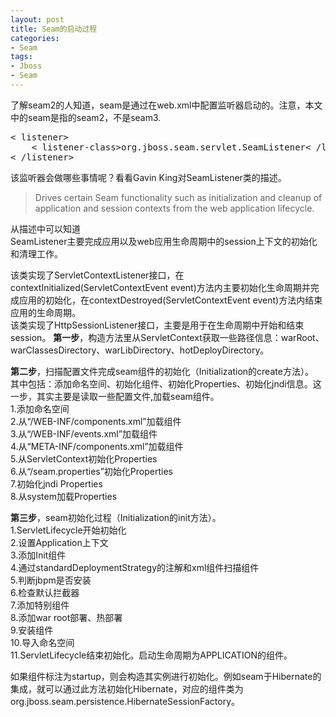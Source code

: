 ```yaml
---
layout: post
title: Seam的启动过程
categories:
- Seam
tags:
- Jboss
- Seam
---
```


<p>了解seam2的人知道，seam是通过在web.xml中配置监听器启动的。注意，本文中的seam是指的seam2，不是seam3.
<pre lang="xml">
< listener>
	< listener-class>org.jboss.seam.servlet.SeamListener< /listener-class>
< /listener>
</pre></p>

<p>该监听器会做哪些事情呢？看看Gavin King对SeamListener类的描述。
<blockquote>Drives certain Seam functionality such as initialization and cleanup of application and session contexts from the web application lifecycle.</blockquote></p>

<p>从描述中可以知道<br />
SeamListener主要完成应用以及web应用生命周期中的session上下文的初始化和清理工作。</p>

<p>该类实现了ServletContextListener接口，在contextInitialized(ServletContextEvent event)方法内主要初始化生命周期并完成应用的初始化，在contextDestroyed(ServletContextEvent event)方法内结束应用的生命周期。<br />
该类实现了HttpSessionListener接口，主要是用于在生命周期中开始和结束session。
<!--more-->
<strong>第一步</strong>，构造方法里从ServletContext获取一些路径信息：warRoot、warClassesDirectory、warLibDirectory、hotDeployDirectory。</p>

<p><strong>第二步</strong>，扫描配置文件完成seam组件的初始化（Initialization的create方法）。<br />
其中包括：添加命名空间、初始化组件、初始化Properties、初始化jndi信息。这一步，其实主要是读取一些配置文件,加载seam组件。<br />
1.添加命名空间<br />
2.从“/WEB-INF/components.xml”加载组件<br />
3.从“/WEB-INF/events.xml”加载组件<br />
4.从“META-INF/components.xml”加载组件<br />
5.从ServletContext初始化Properties<br />
6.从“/seam.properties”初始化Properties<br />
7.初始化jndi Properties<br />
8.从system加载Properties</p>

<p><strong>第三步</strong>，seam初始化过程（Initialization的init方法）。<br />
1.ServletLifecycle开始初始化<br />
2.设置Application上下文<br />
3.添加Init组件<br />
4.通过standardDeploymentStrategy的注解和xml组件扫描组件<br />
5.判断jbpm是否安装<br />
6.检查默认拦截器<br />
7.添加特别组件<br />
8.添加war root部署、热部署<br />
9.安装组件<br />
10.导入命名空间<br />
11.ServletLifecycle结束初始化。启动生命周期为APPLICATION的组件。</p>

<p>如果组件标注为startup，则会构造其实例进行初始化。例如seam于Hibernate的集成，就可以通过此方法初始化Hibernate，对应的组件类为org.jboss.seam.persistence.HibernateSessionFactory。
</p>
